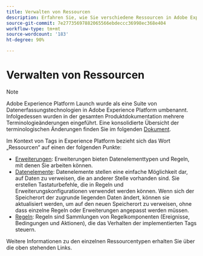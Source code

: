 ```yaml
---
title: Verwalten von Ressourcen
description: Erfahren Sie, wie Sie verschiedene Ressourcen in Adobe Experience Platform verwalten, einschließlich Erweiterungen, Datenelementen und Regeln.
source-git-commit: 7e27735697882065566ebdeccc36998ec368e404
workflow-type: tm+mt
source-wordcount: '183'
ht-degree: 90%

---
```


# Verwalten von Ressourcen

>[!NOTE]
>
>Adobe Experience Platform Launch wurde als eine Suite von Datenerfassungstechnologien in Adobe Experience Platform umbenannt. Infolgedessen wurden in der gesamten Produktdokumentation mehrere Terminologieänderungen eingeführt. Eine konsolidierte Übersicht der terminologischen Änderungen finden Sie im folgenden [Dokument](../../term-updates.md).

Im Kontext von Tags in Experience Platform bezieht sich das Wort „Ressourcen“ auf einen der folgenden Punkte:

* [Erweiterungen](extensions/overview.md): Erweiterungen bieten Datenelementtypen und Regeln, mit denen Sie arbeiten können.
* [Datenelemente](data-elements.md): Datenelemente stellen eine einfache Möglichkeit dar, auf Daten zu verweisen, die an anderer Stelle vorhanden sind. Sie erstellen Tastaturbefehle, die in Regeln und Erweiterungskonfigurationen verwendet werden können. Wenn sich der Speicherort der zugrunde liegenden Daten ändert, können sie aktualisiert werden, um auf den neuen Speicherort zu verweisen, ohne dass einzelne Regeln oder Erweiterungen angepasst werden müssen.
* [Regeln](rules.md): Regeln sind Sammlungen von Regelkomponenten (Ereignisse, Bedingungen und Aktionen), die das Verhalten der implementierten Tags steuern.

Weitere Informationen zu den einzelnen Ressourcentypen erhalten Sie über die oben stehenden Links.
